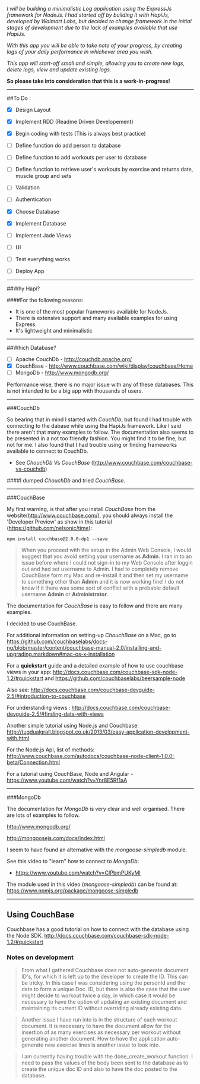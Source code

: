 *I will be building a minimalistic Log application using the ExpressJs framework for NodeJs.
I had started off by building it with HapiJs, developed by Walmart Labs, but decided to change framework in the initial stages of development
due to the lack of examples available that use HapiJs.*

*With this app you will be able to take note of your progress,
by creating logs of your daily performance in whichever area you wish.*

*This app will start-off small and simple, allowing you to create new logs,
delete logs, view and update existing logs.*

**So please take into consideration that this is a work-in-progress!**

---

##To Do :

- [x] Design Layout
- [x] Implement RDD (Readme Driven Developement)
- [x] Begin coding with tests (This is always best practice)
- [ ] Define function do add person to database
- [ ] Define function to add workouts per user to database
- [ ] Define function to retrieve user's workouts by exercise and returns date, muscle group and sets
- [ ] Validation
- [ ] Authentication
- [x] Choose Database
- [x] Implement Database
- [ ] Implement Jade Views
- [ ] UI
- [ ] Test everything works
- [ ] Deploy App


---

##Why Hapi?

####For the following reasons:
* It is one of the most popular frameworks available for NodeJs.
* There is extensive support and many available examples for using Express.
* It's lightweight and minimalistic

---

##Which Database?


- [ ] Apache CouchDb - http://couchdb.apache.org/
- [x] CouchBase - http://www.couchbase.com/wiki/display/couchbase/Home
- [ ] MongoDb - http://www.mongodb.org/

Performance wise, there is no major issue with any of these databases. This is not intended to be a big app with thousands of users.

---

###CouchDb

So bearing that in mind I started with *CouchDb*, but found I had trouble with connecting to the dabase while using tha HapiJs framework. Like I said there aren't that many examples to follow.
The documentation also seems to be presented in a not too friendly fashion. You might find it to be fine, but not for me.
I also found that I had trouble using or finding frameworks available to connect to CouchDb.

* See *ChouchDb* Vs *CouchBase* (http://www.couchbase.com/couchbase-vs-couchdb)

####I dumped *ChouchDb* and tried *CouchBase*.

---

###CouchBase

My first warning, is that after you install *CouchBase* from the website(http://www.couchbase.com/), you should always install the 'Developer Preview' as show in this tutorial (https://github.com/nelsonic/time):

```
npm install couchbase@2.0.0-dp1 --save
```
>When you proceed with the setup in the Admin Web Console, I would suggest that you avoid setting your username as **Admin**. I ran in to an issue before where I could not sign-in to my Web Console after loggin out and had set username to Admin. I had to completely remove CouchBase form my Mac and re-install it and then set my username to something other than **Admin** and it is now working fine! I do not know if it there was some sort of conflict with a probable default username **Admin** or **Administrator**.

The documentation for *CouchBase* is easy to follow and there are many examples.

I decided to use CouchBase.

For additional information on setting-up *ChouchBase* on a Mac, go to https://github.com/couchbaselabs/docs-ng/blob/master/content/couchbase-manual-2.0/installing-and-upgrading.markdown#mac-os-x-installation

For a **quickstart** guide and a detailed example of how to use couchbase views in your app:
http://docs.couchbase.com/couchbase-sdk-node-1.2/#quickstart
and
https://github.com/couchbaselabs/beersample-node

Also see: http://docs.couchbase.com/couchbase-devguide-2.5/#introduction-to-couchbase

For understanding views : http://docs.couchbase.com/couchbase-devguide-2.5/#finding-data-with-views

Another simple tutorial using Node.js and Couchbase: http://tugdualgrall.blogspot.co.uk/2013/03/easy-application-development-with.html

For the Node.js Api, list of methods: http://www.couchbase.com/autodocs/couchbase-node-client-1.0.0-beta/Connection.html

For a tutorial using CouchBase, Node and Angular - https://www.youtube.com/watch?v=Ynr8E5Rf1aA

---

###MongoDb

The documentation for *MongoDb* is very clear and well organised.
There are lots of examples to follow.

http://www.mongodb.org/

http://mongoosejs.com/docs/index.html

I seem to have found an alternative with the *mongoose-simpledb* module.

See this video to "learn" how to connect to *MongoDb*:
* https://www.youtube.com/watch?v=CIPbmPUKyMI

The module used in this video (*mongoose-simpledb*) can be found at: https://www.npmjs.org/package/mongoose-simpledb


---



Using CouchBase
---

Couchbase has a good tutorial on how to connect with the database using the Node SDK.
http://docs.couchbase.com/couchbase-sdk-node-1.2/#quickstart


### Notes on development

>From what I gathered Couchbase does not auto-generate document ID's, for which
>it is left up to the developer to create the ID. This can be tricky. In this case
>I was considering using the personId and the date to form a unique Doc. ID, but there is also the case
>that the user might decide to workout twice a day, in which case it would be necessary to
>have the option of updating an existing document and maintaining its current ID without overriding
>already existing data.

>Another issue I have run into is in the structure of each workout document.
>It is necessary to have the document allow for the insertion of as many exercises as necessary per workout
>without generating another document. How to have the application auto-generate new
>exercise lines is another issue to look into.

>I am currently having trouble with the done_create_workout function. I need to pass the values
>of the body been sent to the database as to create the unique doc ID and also to have the doc posted to the database.  

